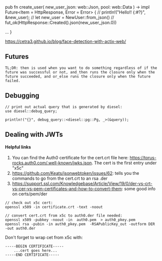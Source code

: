 pub fn create_user(
  new_user_json: web::Json<NewUser>, 
  pool: web::Data<Pool>
) -> impl Future<Item = HttpResponse, Error = Error> {
  // println!("Hello!! {:#?}", &new_user);
  // let new_user = NewUser::from_json()
  // fut_ok(HttpResponse::Created().json(new_user_json.0))

  ...
}

https://cetra3.github.io/blog/face-detection-with-actix-web/

## Futures

```
TL;DR: then is used when you want to do something regardless of if the future was successful or not, and_then runs the closure only when the future succeeded, and or_else runs the closure only when the future failed.
```

## Debugging

```
// print out actual query that is generated by diesel:
use diesel::debug_query;

println!("{}", debug_query::<diesel::pg::Pg, _>(&query));
```

## Dealing with JWTs

#### Helpful links
1. You can find the Auth0 certificate for the cert.crt file here: https://torus-rocks.auth0.com/.well-known/jwks.json. The cert is the first entry under "x5c"
2. https://github.com/Keats/jsonwebtoken/issues/62: tells you the commands to go from the cert.crt to an rsa .der
3. https://support.ssl.com/Knowledgebase/Article/View/19/0/der-vs-crt-vs-cer-vs-pem-certificates-and-how-to-convert-them: some good info on certs/pem/der

```
// check out x5c cert:
openssl x509 -in certificate.crt -text -noout

// convert cert.crt from x5c to auth0.der file needed:
openssl x509 -pubkey -noout -in  auth0.pem  > auth0_pkey.pem
openssl rsa -pubin -in auth0_pkey.pem  -RSAPublicKey_out -outform DER -out auth0.der
```

Don't forget to wrap cet from x5c with: 
```
-----BEGIN CERTIFICATE-----
    ...cert goes here...
-----END CERTIFICATE-----
```